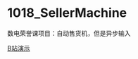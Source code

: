 # 1018_SellerMachine

数电荣誉课项目：自动售货机，但是异步输入

[B站演示](https://www.bilibili.com/video/BV1Au4y1W7Lz/?share_source=copy_web&vd_source=3a91f98a2e2292551a319036875457de)
